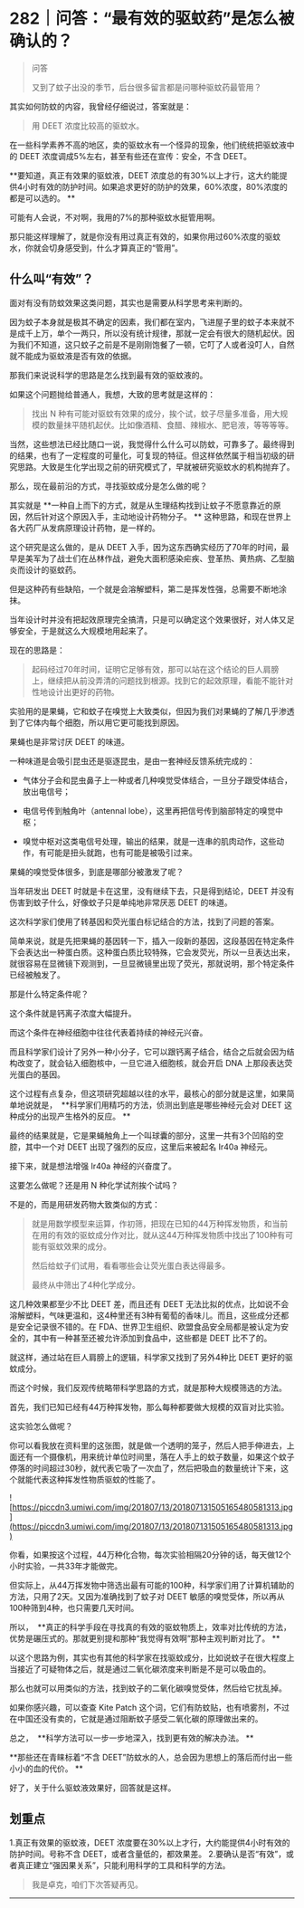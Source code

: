 # 282｜问答：“最有效的驱蚊药”是怎么被确认的？

> 问答
> 
> 又到了蚊子出没的季节，后台很多留言都是问哪种驱蚊药最管用？

其实如何防蚊的内容，我曾经仔细说过，答案就是：

> 用 DEET 浓度比较高的驱蚊水。

在一些科学素养不高的地区，卖的驱蚊水有一个怪异的现象，他们统统把驱蚊液中的 DEET 浓度调成5%左右，甚至有些还在宣传：安全，不含 DEET。

 **要知道，真正有效果的驱蚊液，DEET 浓度总的有30%以上才行，这大约能提供4小时有效的防护时间。如果追求更好的防护的效果，60%浓度，80%浓度的都是可以选的。 **

可能有人会说，不对啊，我用的7%的那种驱蚊水挺管用啊。

那只能这样理解了，就是你没有用过真正有效的，如果你用过60%浓度的驱蚊水，你就会切身感受到，什么才算真正的“管用”。

## 什么叫“有效”？

面对有没有防蚊效果这类问题，其实也是需要从科学思考来判断的。

因为蚊子本身就是极其不确定的因素，我们都在室内，飞进屋子里的蚊子本来就不是成千上万，单个一两只，所以没有统计规律，那就一定会有很大的随机起伏。因为我们不知道，这只蚊子之前是不是刚刚饱餐了一顿，它叮了人或者没叮人，自然就不能成为驱蚊液是否有效的依据。

那我们来说说科学的思路是怎么找到最有效的驱蚊液的。

如果这个问题抛给普通人，我想，大致的思考就是这样的：

> 找出 N 种有可能对驱蚊有效果的成分，挨个试，蚊子尽量多准备，用大规模的数量抹平随机起伏。比如像酒精、食醋、辣椒水、肥皂液，等等等等。

当然，这些想法已经比随口一说，我觉得什么什么可以防蚊，可靠多了。最终得到的结果，也有了一定程度的可量化，可复现的特征。但这样依然属于相当初级的研究思路。大致是生化学出现之前的研究模式了，早就被研究驱蚊水的机构抛弃了。

那么，现在最前沿的方式，寻找驱蚊成分是怎么做的呢？

其实就是 **一种自上而下的方式，就是从生理结构找到让蚊子不愿意靠近的原因，然后针对这个原因入手，主动地设计药物分子。 ** 这种思路，和现在世界上各大药厂从发病原理设计药物，是一样的。

这个研究是这么做的，是从 DEET 入手，因为这东西确实经历了70年的时间，最早是美军为了战士们在丛林作战，避免大面积感染疟疾、登革热、黄热病、乙型脑炎而设计的驱蚊药。

但是这种药有些缺陷，一个就是会溶解塑料，第二是挥发性强，总需要不断地涂抹。

当年设计时并没有把起效原理完全搞清，只是可以确定这个效果很好，对人体又足够安全，于是就这么大规模地用起来了。

现在的思路是：

> 起码经过70年时间，证明它足够有效，那可以站在这个结论的巨人肩膀上，继续把从前没弄清的问题找到根源。找到它的起效原理，看能不能针对性地设计出更好的药物。

实验用的是果蝇，它和蚊子在嗅觉上大致类似，但因为我们对果蝇的了解几乎渗透到了它体内每个细胞，所以用它更可能找到原因。

果蝇也是非常讨厌 DEET 的味道。

一种味道是会吸引昆虫还是驱逐昆虫，是由一套神经反馈系统完成的：

* 气体分子会和昆虫鼻子上一种或者几种嗅觉受体结合，一旦分子跟受体结合，放出电信号；

* 电信号传到触角叶（antennal lobe），这里再把信号传到脑部特定的嗅觉中枢；

* 嗅觉中枢对这类电信号处理，输出的结果，就是一连串的肌肉动作，这些动作，有可能是扭头就跑，也有可能是被吸引过来。

果蝇的嗅觉受体很多，到底是哪部分被激发了呢？

当年研发出 DEET 时就是卡在这里，没有继续下去，只是得到结论，DEET 并没有伤害到蚊子什么，好像蚊子只是单纯地非常厌恶 DEET 的味道。

这次科学家们使用了转基因和荧光蛋白标记结合的方法，找到了问题的答案。

简单来说，就是先把果蝇的基因转一下，插入一段新的基因，这段基因在特定条件下会表达出一种蛋白质。这种蛋白质比较特殊，它会发荧光，所以一旦表达出来，就很容易在显微镜下观测到，一旦显微镜里出现了荧光，那就说明，那个特定条件已经被触发了。

那是什么特定条件呢？

这个条件就是钙离子浓度大幅提升。

而这个条件在神经细胞中往往代表着持续的神经元兴奋。

而且科学家们设计了另外一种小分子，它可以跟钙离子结合，结合之后就会因为结构改变了，就会钻入细胞核中，一旦它进入细胞核，就会开启 DNA 上那段表达荧光蛋白的基因。

这个过程有点复杂，但这项研究超越以往的水平，最核心的部分就是这里，如果简单地说就是，  **科学家们用精巧的方法，侦测出到底是哪些神经元会对 DEET 这种成分的出现产生格外的反应。 **

最终的结果就是，它是果蝇触角上一个叫球囊的部分，这里一共有3个凹陷的空腔，其中一个对 DEET 出现了强烈的反应，这里后来被起名 Ir40a 神经元。

接下来，就是想法增强 Ir40a 神经的兴奋度了。

这要怎么做呢？还是用 N 种化学试剂挨个试吗？

不是的，而是用研发药物大致类似的方式：

> 就是用数学模型来运算，作初筛，把现在已知的44万种挥发物质，和当前在用的有效的驱蚊成分作对比，就从这44万种挥发物质中找出了100种有可能有驱蚊效果的成分。
> 
> 
> 
> 然后给蚊子们试用，看看哪些会让荧光蛋白表达得最多。
> 
> 
> 
> 最终从中筛出了4种化学成分。

这几种效果都至少不比 DEET 差，而且还有 DEET 无法比拟的优点，比如说不会溶解塑料，气味更温和，这4种里还有3种有葡萄的香味儿。而且，这些成分还都是安全记录很不错的。在 FDA、世界卫生组织、欧盟食品安全局都是被认定为安全的，其中有一种甚至还被允许添加到食品中，这些都是 DEET 比不了的。

就这样，通过站在巨人肩膀上的逻辑，科学家又找到了另外4种比 DEET 更好的驱蚊成分。

而这个时候，我们反观传统略带科学思路的方式，就是那种大规模筛选的方法。

首先，我们已知已经有44万种挥发物，那么每种都要做大规模的双盲对比实验。

这实验怎么做呢？

你可以看我放在资料里的这张图，就是做一个透明的笼子，然后人把手伸进去，上面还有一个摄像机，用来统计单位时间里，落在人手上的蚊子数量，如果这个蚊子停落的时间超过30秒，就代表它吸了一次血了，然后把吸血的数量统计下来，这个就能代表这种挥发性物质驱蚊的性能了。

![https://piccdn3.umiwi.com/img/201807/13/201807131505165480581313.jpg](https://piccdn3.umiwi.com/img/201807/13/201807131505165480581313.jpg)

你看，如果按这个过程，44万种化合物，每次实验相隔20分钟的话，每天做12个小时实验，一共33年才能做完。

但实际上，从44万挥发物中筛选出最有可能的100种，科学家们用了计算机辅助的方法，只用了2天。又因为准确找到了蚊子对 DEET 敏感的嗅觉受体，所以再从100种筛到4种，也只需要几天时间。

所以，  **真正的科学手段在寻找真的有效的驱蚊物质上，效率对比传统的方法，优势是碾压式的。那就更别提和那种“我觉得有效啊”那种主观判断对比了。 **

以这个思路为例，其实也有其他的科学家在找驱蚊成分，比如说蚊子在很大程度上当接近了可疑物体之后，就是通过二氧化碳浓度来判断是不是可以吸血的。

那么也就可以用类似的方法，找到蚊子的二氧化碳嗅觉受体，然后给它扰乱掉。

如果你感兴趣，可以查查 Kite Patch 这个词，它们有防蚊贴，也有喷雾剂，不过在中国还没有卖的，它就是通过阻断蚊子感受二氧化碳的原理做出来的。

总之，  **科学方法可以一步一步地深入，找到更有效的解决办法。 **

 **那些还在青睐标着“不含 DEET”防蚊水的人，总会因为思想上的落后而付出一些小小的血的代价。 **

好了，关于什么驱蚊液效果好，回答就是这样。

## 划重点

1.真正有效果的驱蚊液，DEET 浓度要在30%以上才行，大约能提供4小时有效的防护时间。号称不含 DEET，或者含量低的，都效果差。
2.要确认是否“有效”，或者真正建立“强因果关系”，只能利用科学的工具和科学的方法。

> 我是卓克，咱们下次答疑再见。

---

